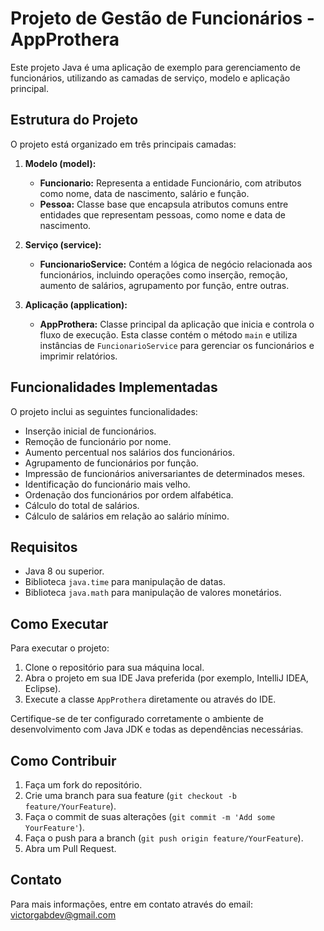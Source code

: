 # Projeto de Gestão de Funcionários - AppProthera

Este projeto Java é uma aplicação de exemplo para gerenciamento de funcionários, utilizando as camadas de serviço, modelo e aplicação principal.

## Estrutura do Projeto

O projeto está organizado em três principais camadas:

1. **Modelo (model):**
   - **Funcionario:** Representa a entidade Funcionário, com atributos como nome, data de nascimento, salário e função.
   - **Pessoa:** Classe base que encapsula atributos comuns entre entidades que representam pessoas, como nome e data de nascimento.

2. **Serviço (service):**
   - **FuncionarioService:** Contém a lógica de negócio relacionada aos funcionários, incluindo operações como inserção, remoção, aumento de salários, agrupamento por função, entre outras.

3. **Aplicação (application):**
   - **AppProthera:** Classe principal da aplicação que inicia e controla o fluxo de execução. Esta classe contém o método `main` e utiliza instâncias de `FuncionarioService` para gerenciar os funcionários e imprimir relatórios.

## Funcionalidades Implementadas

O projeto inclui as seguintes funcionalidades:

- Inserção inicial de funcionários.
- Remoção de funcionário por nome.
- Aumento percentual nos salários dos funcionários.
- Agrupamento de funcionários por função.
- Impressão de funcionários aniversariantes de determinados meses.
- Identificação do funcionário mais velho.
- Ordenação dos funcionários por ordem alfabética.
- Cálculo do total de salários.
- Cálculo de salários em relação ao salário mínimo.

## Requisitos

- Java 8 ou superior.
- Biblioteca `java.time` para manipulação de datas.
- Biblioteca `java.math` para manipulação de valores monetários.

## Como Executar

Para executar o projeto:

1. Clone o repositório para sua máquina local.
2. Abra o projeto em sua IDE Java preferida (por exemplo, IntelliJ IDEA, Eclipse).
3. Execute a classe `AppProthera` diretamente ou através do IDE.

Certifique-se de ter configurado corretamente o ambiente de desenvolvimento com Java JDK e todas as dependências necessárias.


## Como Contribuir

1. Faça um fork do repositório.
2. Crie uma branch para sua feature (`git checkout -b feature/YourFeature`).
3. Faça o commit de suas alterações (`git commit -m 'Add some YourFeature'`).
4. Faça o push para a branch (`git push origin feature/YourFeature`).
5. Abra um Pull Request.

## Contato

Para mais informações, entre em contato através do email: victorgabdev@gmail.com


